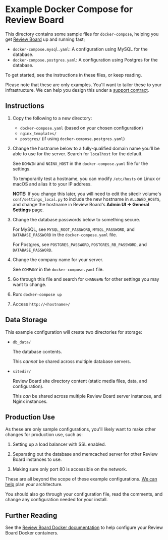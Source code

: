 Example Docker Compose for Review Board
=======================================

This directory contains some sample files for `docker-compose`, helping you
get [Review Board](https://www.reviewboard.org) up and running fast;

* `docker-compose.mysql.yaml`: A configuration using MySQL for the database.
* `docker-compose.postgres.yaml`: A configuration using Postgres for the
  database.

To get started, see the instructions in these files, or keep reading.

Please note that these are only examples. You'll want to tailor these to your
infrastructure. We can help you design this under a
[support contract](https://www.reviewboard.org/support/).


Instructions
------------

1. Copy the following to a new directory:

    * `docker-compose.yaml` (based on your chosen configuration)
    * `nginx_templates/`
    * `postgres/` (if using `docker-compose.postgres.yaml`)

2. Change the hostname below to a fully-qualified domain name you'll be
   able to use for the server. Search for `localhost` for the default.

   See `DOMAIN` and `NGINX_HOST` in the `docker-compose.yaml` file for the
   settings.

   To temporarily test a hostname, you can modify `/etc/hosts` on Linux
   or macOS and alias it to your IP address.

   **NOTE:** If you change this later, you will need to edit the sitedir
   volume's `conf/settings_local.py` to include the new hostname in
   `ALLOWED_HOSTS`, and change the hostname in Review Board's **Admin UI ->
   General Settings** page.

3. Change the database passwords below to something secure.

   For MySQL, see `MYSQL_ROOT_PASSWORD`, `MYSQL_PASSWORD`, and
   `DATABASE_PASSWORD` in the `docker-compose.yaml` file.

   For Postgres, see `POSTGRES_PASSWORD`, `POSTGRES_RB_PASSWORD`, and
   `DATABASE_PASSWORD`.

4. Change the company name for your server.

   See `COMPANY` in the `docker-compose.yaml` file.

5. Go through this file and search for `CHANGEME` for other settings you
   may want to change.

6. Run: `docker-compose up`

7. Access `http://<hostname>/`


Data Storage
------------

This example configuration will create two directories for storage:

* `db_data/`

  The database contents.

  This *cannot* be shared across multiple database servers.

* `sitedir/`

  Review Board site directory content (static media files, data, and
  configuration).

  This *can* be shared across multiple Review Board server instances, and
  Nginx instances.


Production Use
--------------

As these are only sample configurations, you'll likely want to make other
changes for production use, such as:

1. Setting up a load balancer with SSL enabled.

2. Separating out the database and memcached server for other Review Board
   instances to use.

3. Making sure only port 80 is accessible on the network.

These are all beyond the scope of these example configurations.
[We can help](https://www.reviewboard.org/support/) plan your architecture.

You should also go through your configuration file, read the comments, and
change any configuration needed for your install.


Further Reading
---------------

See the [Review Board Docker documentation](https://www.reviewboard.org/docs/manual/latest/admin/installation/docker/)
to help configure your Review Board Docker containers.
